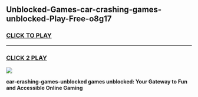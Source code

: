 
## Unblocked-Games-car-crashing-games-unblocked-Play-Free-o8g17
<h3>
<a href="https://premium76.site?title=car-crashing-games-unblocked&ref=21A">CLICK TO PLAY</a></h3>
<hr>

<h3>
<a href="https://premium76.site?title=car-crashing-games-unblocked&ref=21A">CLICK 2 PLAY</a>
  
</h3>

<a href="https://premium76.site?title=car-crashing-games-unblocked&ref=21A"><img src="https://clearcache.store/games.png"></a>


**car-crashing-games-unblocked games unblocked: Your Gateway to Fun and Accessible Online Gaming**
